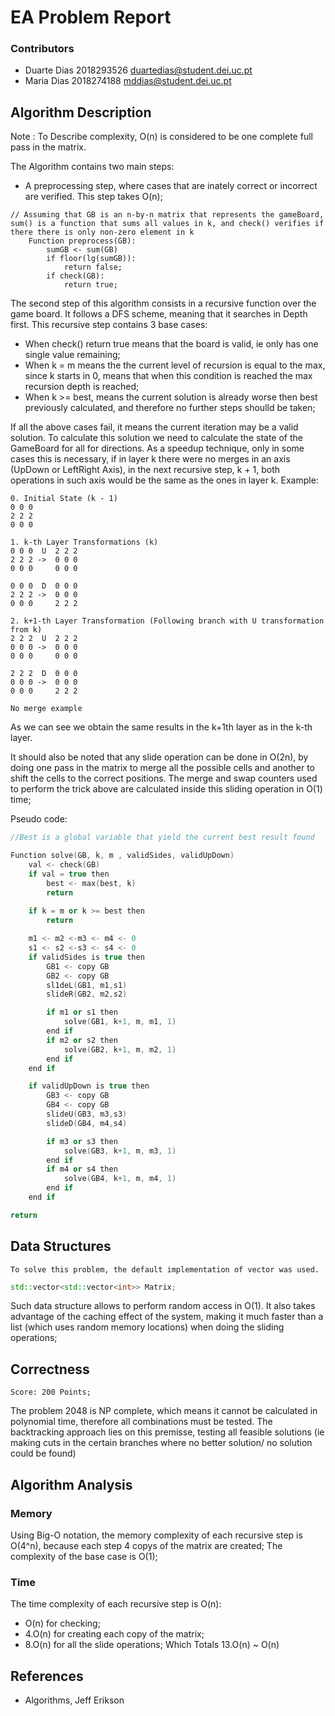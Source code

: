 # EA Problem Report
### Contributors
* Duarte Dias 2018293526 duartedias@student.dei.uc.pt
* Maria Dias 2018274188 mddias@student.dei.uc.pt

## Algorithm Description
Note : To Describe complexity, O(n) is considered to be one complete full pass in the matrix.

The Algorithm contains two main steps: 
* A preprocessing step, where cases that are inately correct or incorrect are verified. This step takes O(n);
```
// Assuming that GB is an n-by-n matrix that represents the gameBoard, sum() is a function that sums all values in k, and check() verifies if there there is only non-zero element in k
    Function preprocess(GB):
        sumGB <- sum(GB)
        if floor(lg(sumGB)):
            return false;
        if check(GB):
            return true;
```
The second step of this algorithm consists in a recursive function over the game board. It follows a DFS scheme, meaning that it searches in Depth first. This recursive step contains 3 base cases:
* When check() return true means that the board is valid, ie only has one single value remaining;
* When k = m means the the current level of recursion is equal to the max, since k starts in 0, means that when this condition is reached the max recursion depth is reached;
* When k >= best, means the current solution is already worse then best previously calculated, and therefore no further steps shoulld be taken;

If all the above cases fail, it means the current iteration may be a valid solution. To calculate this solution we need to calculate the state of the GameBoard for all for directions. As a speedup technique, only in some cases this is necessary, if in layer k there were no merges in an axis (UpDown or LeftRight Axis), in the next recursive step, k + 1, both operations in such axis would be the same as the ones in layer k. Example:

```
0. Initial State (k - 1)
0 0 0 
2 2 2
0 0 0

1. k-th Layer Transformations (k)
0 0 0  U  2 2 2
2 2 2 ->  0 0 0 
0 0 0     0 0 0

0 0 0  D  0 0 0
2 2 2 ->  0 0 0 
0 0 0     2 2 2

2. k+1-th Layer Transformation (Following branch with U transformation from k)
2 2 2  U  2 2 2
0 0 0 ->  0 0 0 
0 0 0     0 0 0

2 2 2  D  0 0 0
0 0 0 ->  0 0 0 
0 0 0     2 2 2

No merge example 
```
As we can see we obtain the same results in the k+1th layer as in the k-th layer.

It should also be noted that any slide operation can be done in O(2n), by doing one pass in the matrix to merge all the possible cells and another to shift the cells to the correct positions. The merge and swap counters used to perform the trick above are calculated inside this sliding operation in O(1) time;




Pseudo code:
```cpp
//Best is a global variable that yield the current best result found

Function solve(GB, k, m , validSides, validUpDown)
    val <- check(GB)
    if val = true then
        best <- max(best, k)
        return
    
    if k = m or k >= best then
        return

    m1 <- m2 <-m3 <- m4 <- 0
    s1 <- s2 <-s3 <- s4 <- 0
    if validSides is true then
        GB1 <- copy GB
        GB2 <- copy GB
        sl1deL(GB1, m1,s1)
        slideR(GB2, m2,s2)

        if m1 or s1 then
            solve(GB1, k+1, m, m1, 1)
        end if
        if m2 or s2 then
            solve(GB2, k+1, m, m2, 1)
        end if
    end if

    if validUpDown is true then
        GB3 <- copy GB
        GB4 <- copy GB
        slideU(GB3, m3,s3)
        slideD(GB4, m4,s4)

        if m3 or s3 then
            solve(GB3, k+1, m, m3, 1)
        end if
        if m4 or s4 then
            solve(GB4, k+1, m, m4, 1)
        end if
    end if

return
```

## Data Structures
    To solve this problem, the default implementation of vector was used.

```cpp
std::vector<std::vector<int>> Matrix;
```
Such data structure allows to perform random access in O(1). It also takes advantage of the caching effect of the system, making it much faster than a list (which uses random memory locations) when doing the sliding operations;

## Correctness
    Score: 200 Points;
The problem 2048 is NP complete, which means it cannot be calculated in polynomial time, therefore all combinations must be tested. The backtracking approach lies on this premisse, testing all feasible solutions (ie making cuts in the certain branches where no better solution/ no solution could be found)
## Algorithm Analysis

### Memory
Using Big-O notation, the memory complexity of each recursive step is O(4^n), because each step 4 copys of the matrix are created;
The complexity of the base case is O(1);

### Time
The time complexity of each recursive step is O(n):
* O(n) for checking;
* 4.O(n) for creating each copy of the matrix;
* 8.O(n) for all the slide operations;
Which Totals 13.O(n) ~ O(n)
    

## References
* Algorithms, Jeff Erikson
